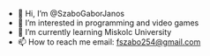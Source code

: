 - 👋 Hi, I’m @SzaboGaborJanos
- 👀 I’m interested in programming and video games
- 🌱 I’m currently learning Miskolc University
- 📫 How to reach me email: fszabo254@gmail.com
